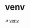 # venv

↗ [venv](../../../../../Interpreted%20Languages/🐍%20Python/🌷%20The%20Python%20Standard%20Library/Python%20Language%20Related%20&%20Programming/Software%20Packaging%20&%20Distribution/venv.md)


